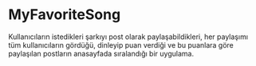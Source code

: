# MyFavoriteSong

Kullanıcıların istedikleri şarkıyı post olarak paylaşabildikleri, her paylaşımı tüm kullanıcıların gördüğü, dinleyip puan verdiği ve bu puanlara göre paylaşılan postların anasayfada sıralandığı bir uygulama.
